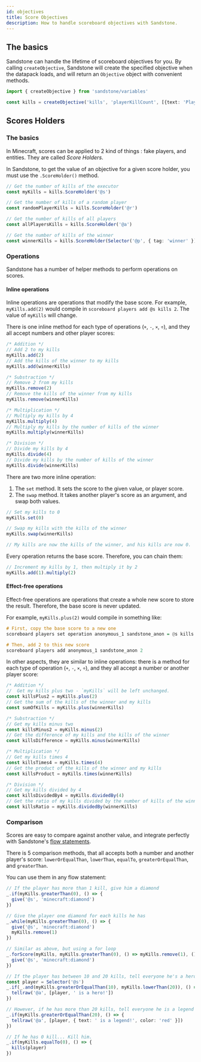 ```yaml
---
id: objectives
title: Score Objectives
description: How to handle scoreboard objectives with Sandstone.
---
```


## The basics

Sandstone can handle the lifetime of scoreboard objectives for you. By calling `createObjective`, Sandstone will create the specified objective when the datapack loads, and will return an `Objective` object with convenient methods.

```ts
import { createObjective } from 'sandstone/variables'

const kills = createObjective('kills', 'playerKillCount', [{text: 'Player Kills'}])
```

## Scores Holders

### The basics

In Minecraft, scores can be applied to 2 kind of things : fake players, and entities. They are called *Score Holders*.

In Sandstone, to get the value of an objective for a given score holder, you must use the `.ScoreHolder()` method.

```ts
// Get the number of kills of the executor
const myKills = kills.ScoreHolder('@s')

// Get the number of kills of a random player
const randomPlayerKills = kills.ScoreHolder('@r')

// Get the number of kills of all players
const allPlayersKills = kills.ScoreHolder('@a')

// Get the number of kills of the winner
const winnerKills = kills.ScoreHolder(Selector('@p', { tag: 'winner' }))
```

### Operations

Sandstone has a number of helper methods to perform operations on scores.

#### Inline operations

Inline operations are operations that modify the base score. For example, `myKills.add(2)` would compile in `scoreboard players add @s kills 2`. The value of `myKills` will change.

There is one inline method for each type of operations (`+`, `-`, `×`, `÷`), and they all accept numbers and other player scores:
```ts
/* Addition */
// Add 2 to my kills
myKills.add(2)
// Add the kills of the winner to my kills
myKills.add(winnerKills)

/* Substraction */
// Remove 2 from my kills
myKills.remove(2)
// Remove the kills of the winner from my kills
myKills.remove(winnerKills)

/* Multiplication */
// Multiply my kills by 4
myKills.multiply(4)
// Multiply my kills by the number of kills of the winner
myKills.multiply(winnerKills)

/* Division */
// Divide my kills by 4
myKills.divide(4)
// Divide my kills by the number of kills of the winner
myKills.divide(winnerKills)
```

There are two more inline operation:
1. The `set` method. It sets the score to the given value, or player score.
2. The `swap` method. It takes another player's score as an argument, and swap both values.
```ts
// Set my kills to 0
myKills.set(0)

// Swap my kills with the kills of the winner
myKills.swap(winnerKills)

// My kills are now the kills of the winner, and his kills are now 0.
```

Every operation returns the base score. Therefore, you can chain them:
```ts
// Increment my kills by 1, then multiply it by 2
myKills.add(1).multiply(2)
```

#### Effect-free operations
Effect-free operations are operations that create a whole new score to store the result. Therefore, the base score is never updated.

For example, `myKills.plus(2)` would compile in something like:
```haskell
# First, copy the base score to a new one
scoreboard players set operation anonymous_1 sandstone_anon = @s kills

# Then, add 2 to this new score
scoreboard players add anonymous_1 sandstone_anon 2
```

In other aspects, they are similar to inline operations: there is a method for each type of operation (`+`, `-`, `×`, `÷`), and they all accept a number or another player score:

```ts
/* Addition */
//  Get my kills plus two - `myKills` will be left unchanged.
const killsPlus2 = myKills.plus(2)
// Get the sum of the kills of the winner and my kills
const sumOfKills = myKills.plus(winnerKills)

/* Substraction */
// Get my kills minus two
const killsMinus2 = myKills.minus(2)
// Get the difference of my kills and the kills of the winner 
const killsDifference = myKills.minus(winnerKills)

/* Multiplication */
// Get my kills times 4
const killsTimes4 = myKills.times(4)
// Get the product of the kills of the winner and my kills
const killsProduct = myKills.times(winnerKills)

/* Division */
// Get my kills divided by 4
const killsDividedBy4 = myKills.dividedBy(4)
// Get the ratio of my kills divided by the number of kills of the winner
const killsRatio = myKills.dividedBy(winnerKills)
```

### Comparison

Scores are easy to compare against another value, and integrate perfectly with Sandstone's [flow statements](/features/flow.md).

There is 5 comparison methods, that all accepts both a number and another player's score: `lowerOrEqualThan`, `lowerThan`, `equalTo`, `greaterOrEqualThan`, and `greaterThan`.

You can use them in any flow statement:
```ts
// If the player has more than 1 kill, give him a diamond
_.if(myKills.greaterThan(0), () => {
  give('@s', 'minecraft:diamond')
})

// Give the player one diamond for each kills he has
_.while(myKills.greaterThan(0), () => {
  give('@s', 'minecraft:diamond')
  myKills.remove(1)
})

// Similar as above, but using a for loop
_.forScore(myKills, myKills.greaterThan(0), () => myKills.remove(1), () => {
  give('@s', 'minecraft:diamond')
})

// If the player has between 10 and 20 kills, tell everyone he's a hero
const player = Selector('@s')
_.if(_.and(myKills.greaterOrEqualThan(10), myKills.lowerThan(20)), () => {
  tellraw('@a', [player, ' is a hero!'])
})

// However, if he has more than 20 kills, tell everyone he is a legend
_.if(myKills.greaterOrEqualThan(20), () => {
  tellraw('@a', [player, { text: ' is a legend!', color: 'red' }])
})

// If he has 0 kill... Kill him.
_.if(myKills.equalTo(0), () => {
  kills(player)
})
```
